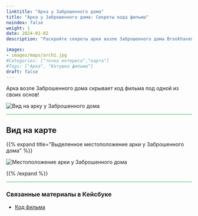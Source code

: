 ```yaml
---
linktitle: "Арка у Заброшенного дома"
title: "Арка у Заброшенного дома: Секреты кода фильма"
noindex: false
weight: 1
date: 2024-01-02
description: "Раскройте секреты арки возле Заброшенного дома Brookhaven. Под её основанием скрыт код фильма — найдите его!"

images:
- images/maps/arch1.jpg
#Categories: ["точка интереса","карта"]
#Tags: ["Арка", "Катушка фильма"]
draft: false
--- 
```



Арка возле Заброшенного дома скрывает код фильма под одной из своих основ!  

![Вид на арку у Заброшенного дома](/images/maps/arch1.jpg)

<hr style="background-color: #28b44c" size=8>

## Вид на карте

{{% expand title="Выделенное местоположение арки у Заброшенного дома" %}}

![Местоположение арки у Заброшенного дома](/images/maps/arch-by-abandoned-house.webp)

{{% /expand %}}
<hr style="background-color: #28b44c" size=8>

### Связанные материалы в Кейсбуке

- [Код фильма](/casebook/movie_codes/#код-арки-eagle-view)
